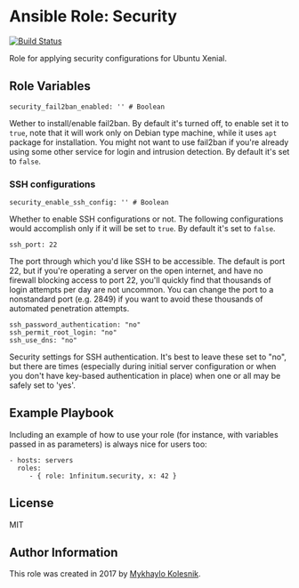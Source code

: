 Ansible Role: Security
=========
[![Build Status](https://travis-ci.org/1nfinitum/ansible-security.svg?branch=master)](https://travis-ci.org/1nfinitum/ansible-security)

Role for applying security configurations for Ubuntu Xenial.

Role Variables
--------------
```
security_fail2ban_enabled: '' # Boolean
```
Wether to install/enable fail2ban. By default it's turned off, to enable set it to `true`, note that it will work only on Debian type machine, while it uses `apt` package for installation. You might not want to use fail2ban if you're already using some other service for login and intrusion detection. By default it's set to `false`.
### SSH configurations
```
security_enable_ssh_config: '' # Boolean
```
Whether to enable SSH configurations or not. The following configurations would accomplish only if it will be set to `true`. By default it's set to `false`.
```
ssh_port: 22
```
The port through which you'd like SSH to be accessible. The default is port 22, but if you're operating a server on the open internet, and have no firewall blocking access to port 22, you'll quickly find that thousands of login attempts per day are not uncommon. You can change the port to a nonstandard port (e.g. 2849) if you want to avoid these thousands of automated penetration attempts.
```
ssh_password_authentication: "no"
ssh_permit_root_login: "no"
ssh_use_dns: "no"
```
Security settings for SSH authentication. It's best to leave these set to "no", but there are times (especially during initial server configuration or when you don't have key-based authentication in place) when one or all may be safely set to 'yes'.

Example Playbook
----------------

Including an example of how to use your role (for instance, with variables passed in as parameters) is always nice for users too:

    - hosts: servers
      roles:
         - { role: 1nfinitum.security, x: 42 }

License
-------

MIT

Author Information
------------------

This role was created in 2017 by [Mykhaylo Kolesnik](http://github.com/1nfinitum).
